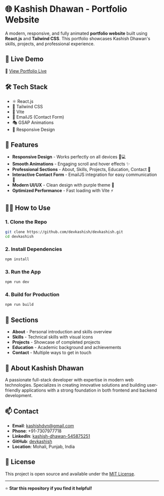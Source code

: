 # 🌐 Kashish Dhawan - Portfolio Website

A modern, responsive, and fully animated **portfolio website** built using **React.js** and **Tailwind CSS**. This portfolio showcases Kashish Dhawan's skills, projects, and professional experience.

## 🚀 Live Demo

🔗 [View Portfolio Live](https://fantastic-sawine-adb0ca.netlify.app/)

## 🛠️ Tech Stack

- ⚛️ React.js
- 🎨 Tailwind CSS
- 🚀 Vite
- 📧 EmailJS (Contact Form)
- 🎭 GSAP Animations
- 📱 Responsive Design

## 📁 Features

- **Responsive Design** - Works perfectly on all devices 📱💻
- **Smooth Animations** - Engaging scroll and hover effects ✨
- **Professional Sections** - About, Skills, Projects, Education, Contact 🧩
- **Interactive Contact Form** - EmailJS integration for easy communication 📧
- **Modern UI/UX** - Clean design with purple theme 🎯
- **Optimized Performance** - Fast loading with Vite ⚡

## 🧑‍💻 How to Use

### 1. Clone the Repo

```bash
git clone https://github.com/devkashish/devkashish.git
cd devkashish
```

### 2. Install Dependencies

```bash
npm install
```

### 3. Run the App

```bash
npm run dev
```

### 4. Build for Production

```bash
npm run build
```

## 📱 Sections

- **About** - Personal introduction and skills overview
- **Skills** - Technical skills with visual icons
- **Projects** - Showcase of completed projects
- **Education** - Academic background and achievements
- **Contact** - Multiple ways to get in touch

## 🌟 About Kashish Dhawan

A passionate full-stack developer with expertise in modern web technologies. Specializes in creating innovative solutions and building user-friendly applications with a strong foundation in both frontend and backend development.

## 📫 Contact

- **Email**: kashishdvn@gmail.com
- **Phone**: +91-7307977718
- **LinkedIn**: [kashish-dhawan-545875251](https://www.linkedin.com/in/kashish-dhawan-545875251)
- **GitHub**: [devkashish](https://github.com/devkashish)
- **Location**: Mohali, Punjab, India

## 📄 License

This project is open source and available under the [MIT License](LICENSE).

---

⭐ **Star this repository if you find it helpful!**

